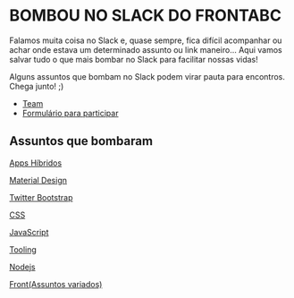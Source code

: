 BOMBOU NO SLACK DO FRONTABC
===========================

Falamos muita coisa no Slack e, quase sempre, fica difícil acompanhar ou achar onde estava um determinado assunto ou link maneiro... Aqui vamos salvar tudo o que mais bombar no Slack para facilitar nossas vidas!

Alguns assuntos que bombam no Slack podem virar pauta para encontros. Chega junto! ;)

- [Team](http://frontabc.slack.com)
- [Formulário para participar](http://goo.gl/forms/qeWgCvTM4H)


## Assuntos que bombaram

[Apps Híbridos](https://github.com/front-abc/frontabc.github.io/blob/master/bombou-no-slack/Apps-Hibridos.md)

[Material Design](https://github.com/front-abc/frontabc.github.io/blob/master/bombou-no-slack/Material-Design.md)

[Twitter Bootstrap](https://github.com/front-abc/frontabc.github.io/blob/master/bombou-no-slack/Twitter-Bootstrap.md)

[CSS](https://github.com/front-abc/frontabc.github.io/blob/master/bombou-no-slack/css.md)

[JavaScript](https://github.com/front-abc/frontabc.github.io/blob/master/bombou-no-slack/JavaScript.md)

[Tooling](https://github.com/front-abc/frontabc.github.io/blob/master/bombou-no-slack/Tooling.md)

[Nodejs](https://github.com/front-abc/frontabc.github.io/blob/master/bombou-no-slack/Nodejs.md)

[Front(Assuntos variados)](https://github.com/front-abc/frontabc.github.io/blob/master/bombou-no-slack/Front.md)
